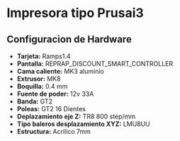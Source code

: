 # Impresora tipo Prusai3

## Configuracion de Hardware

* **Tarjeta:** Ramps1.4
* **Pantalla:** REPRAP_DISCOUNT_SMART_CONTROLLER
* **Cama caliente:** MK3 aluminio
* **Extrusor:** MK8
* **Boquilla:** 0.4 mm
* **Fuente de poder:** 12v 33A
* **Banda:** GT2
* **Poleas:** GT2 16 Dientes
* **Deplazamiento eje Z:** TR8 800 step/mm
* **Tipo baleros desplazamiento XYZ:** LMU8UU
* **Estructura:** Acrilico 7mm

